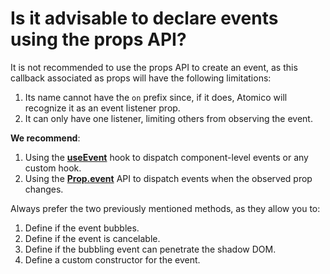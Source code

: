 # Is it advisable to declare events using the props API?

It is not recommended to use the props API to create an event, as this callback associated as props will have the following limitations:

1. Its name cannot have the `on` prefix since, if it does, Atomico will recognize it as an event listener prop.
2. It can only have one listener, limiting others from observing the event.

**We recommend**:

1. Using the [**useEvent**](../../api/hooks/useevent.md) hook to dispatch component-level events or any custom hook.
2. Using the [**Prop.event**](../../api/props/#prop.event) API to dispatch events when the observed prop changes.

Always prefer the two previously mentioned methods, as they allow you to:

1. Define if the event bubbles.
2. Define if the event is cancelable.
3. Define if the bubbling event can penetrate the shadow DOM.
4. Define a custom constructor for the event.

